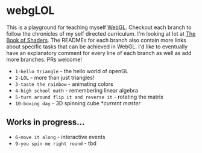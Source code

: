 # webgLOL

This is a playground for teaching myself [WebGL](https://developer.mozilla.org/en-US/docs/Web/API/WebGL_API).
Checkout each branch to follow the chronicles of my self directed curriculum.
I'm looking at lot at [The Book of Shaders](http://patriciogonzalezvivo.com/2015/thebookofshaders/).
The READMEs for each branch also contain more links about specific tasks that can be achieved in WebGL.
I'd like to eventually have an explanatory comment for every line of each branch as well as add more branches. PRs welcome!

* `1-hello triangle` - the hello world of openGL
* `2-LOL` - more than just triangles!
* `3-taste the rainbow` - animating colors
* `4-high school math` - remembering linear algebra
* `5-turn around flip it and reverse it` - rotating the matrix
* `10-boxing day` - 3D spinning cube **current master*

Works in progress...
--------------
* `6-move it along` - interactive events
* `9-you spin me right round` - tbd
